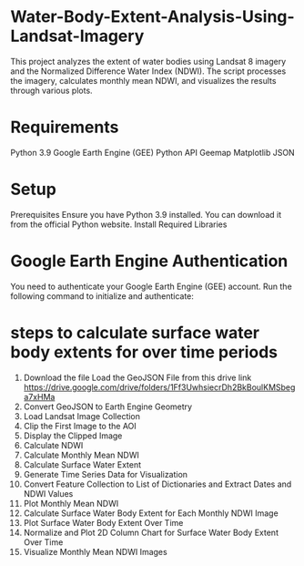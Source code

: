 # Water-Body-Extent-Analysis-Using-Landsat-Imagery
This project analyzes the extent of water bodies using Landsat 8 imagery and the Normalized Difference Water Index (NDWI). The script processes the imagery, calculates monthly mean NDWI, and visualizes the results through various plots.
# Requirements
Python 3.9
Google Earth Engine (GEE) Python API
Geemap
Matplotlib
JSON
# Setup
Prerequisites
Ensure you have Python 3.9 installed. You can download it from the official Python website.
Install Required Libraries
# Google Earth Engine Authentication
You need to authenticate your Google Earth Engine (GEE) account. Run the following command to initialize and authenticate:
# steps to calculate surface water body extents for over time periods
1. Download the file Load the GeoJSON File from this drive  link https://drive.google.com/drive/folders/1Ff3UwhsiecrDh2BkBoulKMSbega7xHMa
2. Convert GeoJSON to Earth Engine Geometry
3. Load Landsat Image Collection
4. Clip the First Image to the AOI
5. Display the Clipped Image
6. Calculate NDWI
7. Calculate Monthly Mean NDWI
8. Calculate Surface Water Extent
9. Generate Time Series Data for Visualization
10. Convert Feature Collection to List of Dictionaries and Extract Dates and NDWI Values
11. Plot Monthly Mean NDWI
12. Calculate Surface Water Body Extent for Each Monthly NDWI Image
13. Plot Surface Water Body Extent Over Time
14. Normalize and Plot 2D Column Chart for Surface Water Body Extent Over Time
15. Visualize Monthly Mean NDWI Images

